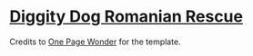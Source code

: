 # [Diggity Dog Romanian Rescue](http://diggitydogrescue.co.uk/)

Credits to [One Page Wonder](http://startbootstrap.com/template-overviews/one-page-wonder/) for the template.
